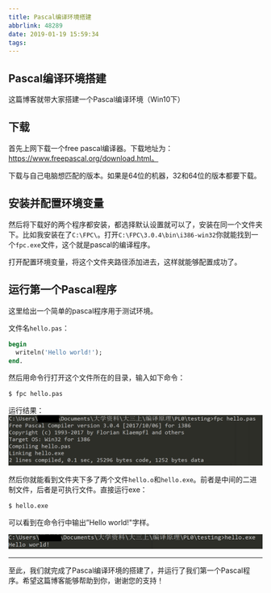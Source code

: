 ```yaml
---
title: Pascal编译环境搭建
abbrlink: 48289
date: 2019-01-19 15:59:34
tags:
---
```


## Pascal编译环境搭建

这篇博客就带大家搭建一个Pascal编译环境（Win10下）

<!-- more -->

## 下载

首先上网下载一个free pascal编译器。下载地址为：https://www.freepascal.org/download.html。

下载与自己电脑想匹配的版本。如果是64位的机器，32和64位的版本都要下载。

## 安装并配置环境变量

然后将下载好的两个程序都安装，都选择默认设置就可以了，安装在同一个文件夹下。比如我安装在了`C:\FPC\`。打开`C:\FPC\3.0.4\bin\i386-win32`你就能找到一个`fpc.exe`文件，这个就是pascal的编译程序。

打开配置环境变量，将这个文件夹路径添加进去，这样就能够配置成功了。

## 运行第一个Pascal程序

这里给出一个简单的pascal程序用于测试环境。

文件名`hello.pas`：

```pascal
begin
  writeln('Hello world!');
end.
```

然后用命令行打开这个文件所在的目录，输入如下命令：

```bash
$ fpc hello.pas
```

运行结果：![编译pascal](/images/pascal_compile.png)

然后你就能看到文件夹下多了两个文件`hello.o`和`hello.exe`。前者是中间的二进制文件，后者是可执行文件。直接运行exe：

```bash
$ hello.exe
```

可以看到在命令行中输出”Hello world!"字样。

![运行pascal](/images/pascal_run.png)

---

至此，我们就完成了Pascal编译环境的搭建了，并运行了我们第一个Pascal程序。希望这篇博客能够帮助到你，谢谢您的支持！